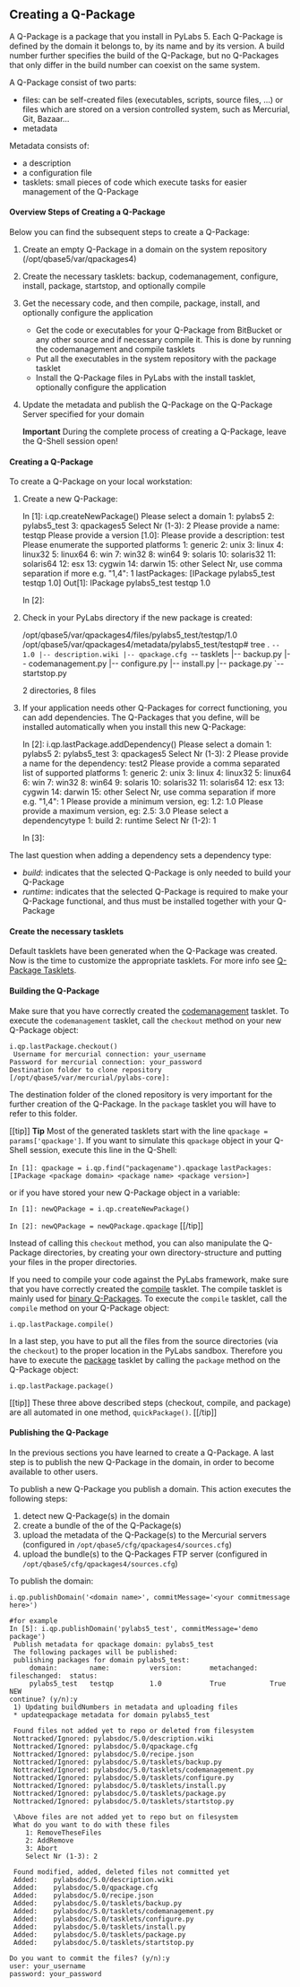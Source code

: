 [qptasklets]: /pylabsdoc/#/Q-Packages/QPTasklets
[qpcreatebinary]: /pylabsdoc/#/Q-Packages/QPCreatebinary


## Creating a Q-Package

A Q-Package is a package that you install in PyLabs 5.
Each Q-Package is defined by the domain it belongs to, by its name and by its version. A build number further specifies the build of the Q-Package, but no Q-Packages that only differ in the build number can coexist on the same system.

A Q-Package consist of two parts:

* files: can be self-created files (executables, scripts, source files, ...) or files which are stored on a version controlled system, such as Mercurial, Git, Bazaar...
* metadata

Metadata consists of:

* a description
* a configuration file
* tasklets: small pieces of code which execute tasks for easier management of the Q-Package


#### Overview Steps of Creating a Q-Package
Below you can find the subsequent steps to create a Q-Package:

1. Create an empty Q-Package in a domain on the system repository (/opt/qbase5/var/qpackages4)
2. Create the necessary tasklets: backup, codemanagement, configure, install, package, startstop, and optionally compile
3. Get the necessary code, and then compile, package, install, and optionally configure the application
    * Get the code or executables for your Q-Package from BitBucket or any other source and if necessary compile it. This is done by running the codemanagement and compile tasklets
    * Put all the executables in the system repository with the package tasklet
    * Install the Q-Package files in PyLabs with the install tasklet, optionally configure the application
4. Update the metadata and publish the Q-Package on the Q-Package Server specified for your domain

    **Important**
    During the complete process of creating a Q-Package, leave the Q-Shell session open!


#### Creating a Q-Package
To create a Q-Package on your local workstation:

1. Create a new Q-Package:

    In [1]: i.qp.createNewPackage()
     Please select a domain
        1: pylabs5
        2: pylabs5_test
        3: qpackages5
        Select Nr (1-3): 2
    Please provide a name: testqp
    Please provide a version [1.0]: 
    Please provide a description: test
     Please enumerate the supported platforms
        1: generic
        2: unix
        3: linux
        4: linux32
        5: linux64
        6: win
        7: win32
        8: win64
        9: solaris
        10: solaris32
        11: solaris64
        12: esx
        13: cygwin
        14: darwin
        15: other
        Select Nr, use comma separation if more e.g. "1,4": 1
    lastPackages: [IPackage pylabs5_test testqp 1.0]
    Out[1]: IPackage pylabs5_test testqp 1.0
    
    In [2]:
2. Check in your PyLabs directory if the new package is created:

    /opt/qbase5/var/qpackages4/files/pylabs5_test/testqp/1.0
    /opt/qbase5/var/qpackages4/metadata/pylabs5_test/testqp# tree
    .
    `-- 1.0
        |-- description.wiki
        |-- qpackage.cfg
        `-- tasklets
            |-- backup.py
            |-- codemanagement.py
            |-- configure.py
            |-- install.py
            |-- package.py
            `-- startstop.py
    
    2 directories, 8 files
3. If your application needs other Q-Packages for correct functioning, you can add dependencies. The Q-Packages that you define, will be installed automatically when you install this new Q-Package:

    In [2]: i.qp.lastPackage.addDependency()
     Please select a domain
        1: pylabs5
        2: pylabs5_test
        3: qpackages5
        Select Nr (1-3): 2
    Please provide a name for the dependency: test2
     Please provide a comma separated list of supported platforms
        1: generic
        2: unix
        3: linux
        4: linux32
        5: linux64
        6: win
        7: win32
        8: win64
        9: solaris
        10: solaris32
        11: solaris64
        12: esx
        13: cygwin
        14: darwin
        15: other
        Select Nr, use comma separation if more e.g. "1,4": 1
    Please provide a minimum version, eg: 1.2: 1.0
    Please provide a maximum version, eg: 2.5: 3.0
     Please select a dependencytype
        1: build
        2: runtime
        Select Nr (1-2): 1
    
    In [3]:


The last question when adding a dependency sets a dependency type:

* *build*: indicates that the selected Q-Package is only needed to build your Q-Package
* *runtime*: indicates that the selected Q-Package is required to make your Q-Package functional, and thus must be installed together with your Q-Package

#### Create the necessary tasklets
Default tasklets have been generated when the Q-Package was created. Now is the time to customize the appropriate tasklets.
For more info see [Q-Package Tasklets][qptasklets].


#### Building the Q-Package

Make sure that you have correctly created the [codemanagement][qptasklets] tasklet. To execute the `codemanagement` tasklet, call the `checkout` method on your new Q-Package object:

    i.qp.lastPackage.checkout()
     Username for mercurial connection: your_username
    Password for mercurial connection: your_password
    Destination folder to clone repository [/opt/qbase5/var/mercurial/pylabs-core]: 

The destination folder of the cloned repository is very important for the further creation of the Q-Package. In the `package` tasklet you will have to refer to this folder.


[[tip]]
**Tip**
Most of the generated tasklets start with the line `qpackage = params['qpackage']`. If you want to simulate this `qpackage` object in your Q-Shell session, execute this line in the Q-Shell:

`In [1]: qpackage = i.qp.find("packagename").qpackage`
`lastPackages: [IPackage <package domain> <package name> <package version>]`

or if you have stored your new Q-Package object in a variable:

`In [1]: newQPackage = i.qp.createNewPackage()`

`In [2]: newQPackage = newQPackage.qpackage`
[[/tip]]

Instead of calling this `checkout` method, you can also manipulate the Q-Package directories, by creating your own directory-structure and putting your files in the proper directories.

If you need to compile your code against the PyLabs framework, make sure that you have correctly created the [compile][qptasklets] tasklet. The compile tasklet is mainly used for [binary Q-Packages][qpcreatebinary].
To execute the `compile` tasklet, call the `compile` method on your Q-Package object:


    i.qp.lastPackage.compile()

In a last step, you have to put all the files from the source directories (via the `checkout`) to the proper location in the PyLabs sandbox. Therefore you have to execute the [package][qptasklets] tasklet by calling the `package` method on the Q-Package object:

    i.qp.lastPackage.package()

[[tip]]
These three above described steps (checkout, compile, and package) are all automated in one method, `quickPackage()`.
[[/tip]]


#### Publishing the Q-Package
In the previous sections you have learned to create a Q-Package. A last step is to publish the new Q-Package in the domain, in order to become available to other users.

To publish a new Q-Package you publish a domain. This action executes the following steps:

1. detect new Q-Package(s) in the domain
2. create a bundle of the of the Q-Package(s)
3. upload the metadata of the Q-Package(s) to the Mercurial servers (configured in `/opt/qbase5/cfg/qpackages4/sources.cfg`)
4. upload the bundle(s) to the Q-Packages FTP server (configured in `/opt/qbase5/cfg/qpackages4/sources.cfg`)

To publish the domain:

    i.qp.publishDomain('<domain name>', commitMessage='<your commitmessage here>')

    #for example
    In [5]: i.qp.publishDomain('pylabs5_test', commitMessage='demo package')
     Publish metadata for qpackage domain: pylabs5_test 
     The following packages will be published:
     publishing packages for domain pylabs5_test:
         domain:        name:          version:       metachanged:   fileschanged:  status:        
         pylabs5_test   testqp         1.0            True           True           NEW            
    continue? (y/n):y
     1) Updating buildNumbers in metadata and uploading files
     * updateqpackage metadata for domain pylabs5_test 
     
     Found files not added yet to repo or deleted from filesystem
     Nottracked/Ignored: pylabsdoc/5.0/description.wiki
     Nottracked/Ignored: pylabsdoc/5.0/qpackage.cfg
     Nottracked/Ignored: pylabsdoc/5.0/recipe.json
     Nottracked/Ignored: pylabsdoc/5.0/tasklets/backup.py
     Nottracked/Ignored: pylabsdoc/5.0/tasklets/codemanagement.py
     Nottracked/Ignored: pylabsdoc/5.0/tasklets/configure.py
     Nottracked/Ignored: pylabsdoc/5.0/tasklets/install.py
     Nottracked/Ignored: pylabsdoc/5.0/tasklets/package.py
     Nottracked/Ignored: pylabsdoc/5.0/tasklets/startstop.py
     
     \Above files are not added yet to repo but on filesystem
     What do you want to do with these files
        1: RemoveTheseFiles
        2: AddRemove
        3: Abort
        Select Nr (1-3): 2
     
     Found modified, added, deleted files not committed yet
     Added:    pylabsdoc/5.0/description.wiki
     Added:    pylabsdoc/5.0/qpackage.cfg
     Added:    pylabsdoc/5.0/recipe.json
     Added:    pylabsdoc/5.0/tasklets/backup.py
     Added:    pylabsdoc/5.0/tasklets/codemanagement.py
     Added:    pylabsdoc/5.0/tasklets/configure.py
     Added:    pylabsdoc/5.0/tasklets/install.py
     Added:    pylabsdoc/5.0/tasklets/package.py
     Added:    pylabsdoc/5.0/tasklets/startstop.py
      
    Do you want to commit the files? (y/n):y
    user: your_username
    password: your_password


